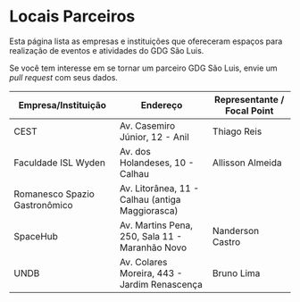 Locais Parceiros
================

Esta página lista as empresas e instituições que ofereceram espaços para realização de eventos e atividades do GDG São Luis. 

Se você tem interesse em se tornar um parceiro GDG São Luis, envie um *pull request* com seus dados.

| Empresa/Instituição         	| Endereço                                         | Representante / Focal Point	   	|
|---------------------        	|------------------	                               |------------------                |
| CEST                         	| Av. Casemiro Júnior, 12 - Anil                   | Thiago Reis                     	|
| Faculdade ISL Wyden          	| Av. dos Holandeses, 10 - Calhau                  | Allisson Almeida               	|
| Romanesco Spazio Gastronômico	| Av. Litorânea, 11 - Calhau (antiga Maggiorasca)  |                                 	|
| SpaceHub                    	| Av. Martins Pena, 250, Sala 11 - Maranhão Novo   | Nanderson Castro               	|
| UNDB                        	| Av. Colares Moreira, 443 - Jardim Renascença     | Bruno Lima                      	|
